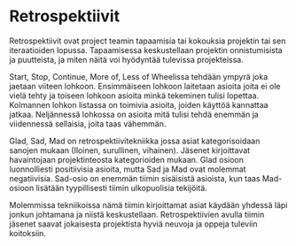 # Retrospektiivit


Retrospektiivit ovat project teamin tapaamisia tai kokouksia projektin tai sen iteraatioiden lopussa. Tapaamisessa keskustellaan projektin onnistumisista ja puutteista, ja miten näitä voi hyödyntää tulevissa projekteissa.

Start, Stop, Continue, More of, Less of Wheelissa tehdään ympyrä joka jaetaan viiteen lohkoon. Ensimmäiseen lohkoon laitetaan asioita joita ei ole vielä tehty ja toiseen lohkoon asioita minkä tekeminen tulisi lopettaa. Kolmannen lohkon listassa on toimivia asioita, joiden käyttöä kannattaa jatkaa. Neljännessä lohkossa on asioita mitä tulisi tehdä enemmän ja viidennessä sellaisia, joita taas vähemmän.

Glad, Sad, Mad on retrospektiivitekniikka jossa asiat kategorisoidaan sanojen mukaan (Iloinen, surullinen, vihainen). Jäsenet kirjoittavat havaintojaan projektinteosta kategorioiden mukaan. Glad osioon luonnolliesti positiivisia asioita, mutta Sad ja Mad ovat molemmat negatiivisia. Sad-osio on enemmän tiimin sisäisistä asioista, kun taas Mad-osioon lisätään tyypillisesti tiimin ulkopuolisia tekijöitä.

Molemmissa tekniikoissa nämä tiimin kirjoittamat asiat käydään yhdessä läpi jonkun johtamana ja niistä keskustellaan. Retrospektiivien avulla tiimin jäsenet saavat jokaisesta projektista hyviä neuvoja ja oppeja tuleviin koitoksiin.
